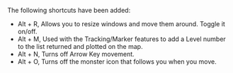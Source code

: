 The following shortcuts have been added:

*   Alt + R, Allows you to resize windows and move them around. Toggle it on/off.
*   Alt + M, Used with the Tracking/Marker features to add a Level number to the list returned and plotted on the map.
*   Alt + N, Turns off Arrow Key movement.
*   Alt + O, Turns off the monster icon that follows you when you move.